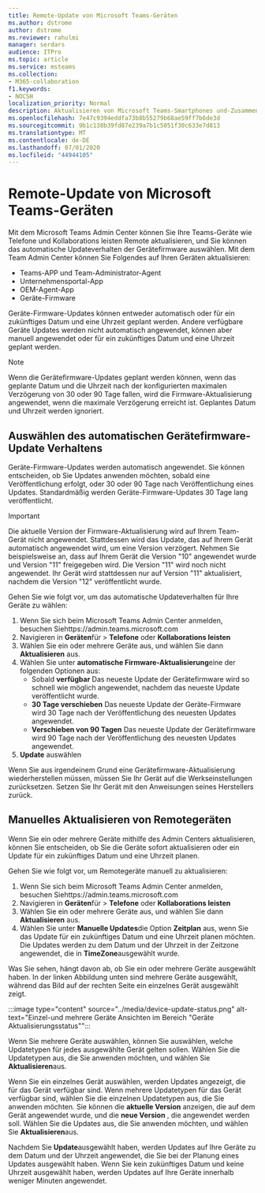 ```yaml
---
title: Remote-Update von Microsoft Teams-Geräten
ms.author: dstrome
author: dstrome
ms.reviewer: rahulmi
manager: serdars
audience: ITPro
ms.topic: article
ms.service: msteams
ms.collection:
- M365-collaboration
f1.keywords:
- NOCSH
localization_priority: Normal
description: Aktualisieren von Microsoft Teams-Smartphones und-Zusammenarbeits leisten über das Team Admin Center
ms.openlocfilehash: 7e47c9394eddfa73b8b55279b68ae59ff7b6de3d
ms.sourcegitcommit: 9b1c138b39fd87e239a7b1c5051f30c633e7d813
ms.translationtype: MT
ms.contentlocale: de-DE
ms.lasthandoff: 07/01/2020
ms.locfileid: "44944105"
---
```

# <a name="update-microsoft-teams-devices-remotely"></a>Remote-Update von Microsoft Teams-Geräten

Mit dem Microsoft Teams Admin Center können Sie Ihre Teams-Geräte wie Telefone und Kollaborations leisten Remote aktualisieren, und Sie können das automatische Updateverhalten der Gerätefirmware auswählen. Mit dem Team Admin Center können Sie Folgendes auf Ihren Geräten aktualisieren:

- Teams-APP und Team-Administrator-Agent
- Unternehmensportal-App
- OEM-Agent-App
- Geräte-Firmware

Geräte-Firmware-Updates können entweder automatisch oder für ein zukünftiges Datum und eine Uhrzeit geplant werden. Andere verfügbare Geräte Updates werden nicht automatisch angewendet, können aber manuell angewendet oder für ein zukünftiges Datum und eine Uhrzeit geplant werden.

> [!NOTE]
> Wenn die Gerätefirmware-Updates geplant werden können, wenn das geplante Datum und die Uhrzeit nach der konfigurierten maximalen Verzögerung von 30 oder 90 Tage fallen, wird die Firmware-Aktualisierung angewendet, wenn die maximale Verzögerung erreicht ist. Geplantes Datum und Uhrzeit werden ignoriert.

## <a name="choose-automatic-device-firmware-update-behavior"></a>Auswählen des automatischen Gerätefirmware-Update Verhaltens

Geräte-Firmware-Updates werden automatisch angewendet. Sie können entscheiden, ob Sie Updates anwenden möchten, sobald eine Veröffentlichung erfolgt, oder 30 oder 90 Tage nach Veröffentlichung eines Updates. Standardmäßig werden Geräte-Firmware-Updates 30 Tage lang veröffentlicht.

> [!IMPORTANT]
> Die aktuelle Version der Firmware-Aktualisierung wird auf Ihrem Team-Gerät nicht angewendet. Stattdessen wird das Update, das auf Ihrem Gerät automatisch angewendet wird, um eine Version verzögert. Nehmen Sie beispielsweise an, dass auf Ihrem Gerät die Version "10" angewendet wurde und Version "11" freigegeben wird. Die Version "11" wird noch nicht angewendet. Ihr Gerät wird stattdessen nur auf Version "11" aktualisiert, nachdem die Version "12" veröffentlicht wurde.

Gehen Sie wie folgt vor, um das automatische Updateverhalten für Ihre Geräte zu wählen:

1. Wenn Sie sich beim Microsoft Teams Admin Center anmelden, besuchen Siehttps://admin.teams.microsoft.com
2. Navigieren in **Geräten**für  >  **Telefone** oder **Kollaborations leisten**
3. Wählen Sie ein oder mehrere Geräte aus, und wählen Sie dann **Aktualisieren** aus.
4. Wählen Sie unter **automatische Firmware-Aktualisierung**eine der folgenden Optionen aus:
    - Sobald **verfügbar** Das neueste Update der Gerätefirmware wird so schnell wie möglich angewendet, nachdem das neueste Update veröffentlicht wurde.
    - **30 Tage verschieben** Das neueste Update der Geräte-Firmware wird 30 Tage nach der Veröffentlichung des neuesten Updates angewendet.
    - **Verschieben von 90 Tagen** Das neueste Update der Gerätefirmware wird 90 Tage nach der Veröffentlichung des neuesten Updates angewendet.
5. **Update** auswählen

Wenn Sie aus irgendeinem Grund eine Gerätefirmware-Aktualisierung wiederherstellen müssen, müssen Sie Ihr Gerät auf die Werkseinstellungen zurücksetzen. Setzen Sie Ihr Gerät mit den Anweisungen seines Herstellers zurück.  

## <a name="manually-update-remote-devices"></a>Manuelles Aktualisieren von Remotegeräten

Wenn Sie ein oder mehrere Geräte mithilfe des Admin Centers aktualisieren, können Sie entscheiden, ob Sie die Geräte sofort aktualisieren oder ein Update für ein zukünftiges Datum und eine Uhrzeit planen.

Gehen Sie wie folgt vor, um Remotegeräte manuell zu aktualisieren:

1. Wenn Sie sich beim Microsoft Teams Admin Center anmelden, besuchen Siehttps://admin.teams.microsoft.com
2. Navigieren in **Geräten**für  >  **Telefone** oder **Kollaborations leisten**
3. Wählen Sie ein oder mehrere Geräte aus, und wählen Sie dann **Aktualisieren** aus.
4. Wählen Sie unter **Manuelle Updates**die Option **Zeitplan** aus, wenn Sie das Update für ein zukünftiges Datum und eine Uhrzeit planen möchten. Die Updates werden zu dem Datum und der Uhrzeit in der Zeitzone angewendet, die in **TimeZone**ausgewählt wurde.

Was Sie sehen, hängt davon ab, ob Sie ein oder mehrere Geräte ausgewählt haben. In der linken Abbildung unten sind mehrere Geräte ausgewählt, während das Bild auf der rechten Seite ein einzelnes Gerät ausgewählt zeigt.

:::image type="content" source="../media/device-update-status.png" alt-text="Einzel-und mehrere Geräte Ansichten im Bereich "Geräte Aktualisierungsstatus"":::

Wenn Sie mehrere Geräte auswählen, können Sie auswählen, welche Updatetypen für jedes ausgewählte Gerät gelten sollen. Wählen Sie die Updatetypen aus, die Sie anwenden möchten, und wählen Sie **Aktualisieren**aus.

Wenn Sie ein einzelnes Gerät auswählen, werden Updates angezeigt, die für das Gerät verfügbar sind. Wenn mehrere Updatetypen für das Gerät verfügbar sind, wählen Sie die einzelnen Updatetypen aus, die Sie anwenden möchten. Sie können die **aktuelle Version** anzeigen, die auf dem Gerät angewendet wurde, und die **neue Version** , die angewendet werden soll. Wählen Sie die Updates aus, die Sie anwenden möchten, und wählen Sie **Aktualisieren**aus.

Nachdem Sie **Update**ausgewählt haben, werden Updates auf Ihre Geräte zu dem Datum und der Uhrzeit angewendet, die Sie bei der Planung eines Updates ausgewählt haben. Wenn Sie kein zukünftiges Datum und keine Uhrzeit ausgewählt haben, werden Updates auf Ihre Geräte innerhalb weniger Minuten angewendet.
